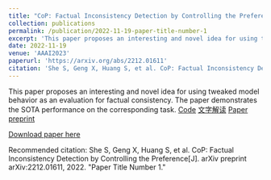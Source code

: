 ```yaml
---
title: "CoP: Factual Inconsistency Detection by Controlling the Preference"
collection: publications
permalink: /publication/2022-11-19-paper-title-number-1
excerpt: 'This paper proposes an interesting and novel idea for using tweaked model behavior as an evaluation for factual consistency. The paper demonstrates the SOTA performance on the corresponding task. [Code](https://github.com/NJUNLP/CoP) [文字解读](https://mp.weixin.qq.com/s/c3Wvp3b5hqN5CFvl2o92PQ) [Paper preprint](https://arxiv.org/abs/2212.01611)'
date: 2022-11-19
venue: 'AAAI2023'
paperurl: 'https://arxiv.org/abs/2212.01611'
citation: 'She S, Geng X, Huang S, et al. CoP: Factual Inconsistency Detection by Controlling the Preference[J]. arXiv preprint arXiv:2212.01611, 2022. &quot;Paper Title Number 1.&quot;'
---
```

This paper proposes an interesting and novel idea for using tweaked model behavior as an evaluation for factual consistency. The paper demonstrates the SOTA performance on the corresponding task. [Code](https://github.com/NJUNLP/CoP) [文字解读](https://mp.weixin.qq.com/s/c3Wvp3b5hqN5CFvl2o92PQ) [Paper preprint](https://arxiv.org/abs/2212.01611)

[Download paper here](https://arxiv.org/abs/2212.01611)

Recommended citation: She S, Geng X, Huang S, et al. CoP: Factual Inconsistency Detection by Controlling the Preference[J]. arXiv preprint arXiv:2212.01611, 2022. "Paper Title Number 1."